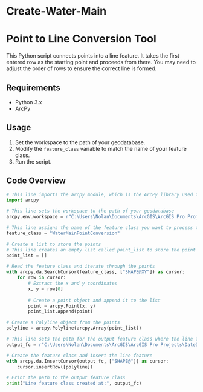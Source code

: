 # Create-Water-Main

# Point to Line Conversion Tool

This Python script connects points into a line feature. It takes the first entered row as the starting point and proceeds from there. You may need to adjust the order of rows to ensure the correct line is formed.

## Requirements

- Python 3.x
- ArcPy

## Usage

1. Set the workspace to the path of your geodatabase.
2. Modify the `feature_class` variable to match the name of your feature class.
3. Run the script.

## Code Overview

```python
# This line imports the arcpy module, which is the ArcPy library used for interacting with ArcGIS functionality in Python
import arcpy

# This line sets the workspace to the path of your geodatabase
arcpy.env.workspace = r"C:\Users\Nolan\Documents\ArcGIS\ArcGIS Pro Projects\DateDelete\DateCleanUpDelete\DateCleanUpDelete.gdb"

# This line assigns the name of the feature class you want to process to the feature class variable.
feature_class = "WaterMainPointConversion"

# Create a list to store the points
# This line creates an empty list called point_list to store the point objects extracted from the feature class
point_list = []

# Read the feature class and iterate through the points
with arcpy.da.SearchCursor(feature_class, ["SHAPE@XY"]) as cursor:
    for row in cursor:
        # Extract the x and y coordinates
        x, y = row[0]
        
        # Create a point object and append it to the list      
        point = arcpy.Point(x, y)
        point_list.append(point)

# Create a Polyline object from the points
polyline = arcpy.Polyline(arcpy.Array(point_list))

# This line sets the path for the output feature class where the line feature will be saved. 
output_fc = r"C:\Users\Nolan\Documents\ArcGIS\ArcGIS Pro Projects\DateDelete\DateCleanUpDelete\DateCleanUpDelete.gdb\WaterMainLineConversion"

# Create the feature class and insert the line feature
with arcpy.da.InsertCursor(output_fc, ["SHAPE@"]) as cursor:
    cursor.insertRow([polyline])

# Print the path to the output feature class
print("Line feature class created at:", output_fc)
